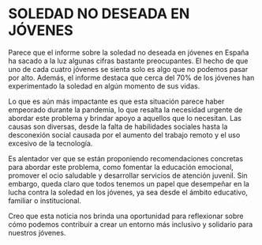 # SOLEDAD NO DESEADA EN JÓVENES

Parece que el informe sobre la soledad no deseada en jóvenes en España ha sacado a la luz algunas cifras bastante preocupantes. El hecho de que uno de cada cuatro jóvenes se sienta solo es algo que no podemos pasar por alto. Además, el informe destaca que cerca del 70% de los jóvenes han experimentado la soledad en algún momento de sus vidas.

Lo que es aún más impactante es que esta situación parece haber empeorado durante la pandemia, lo que resalta la necesidad urgente de abordar este problema y brindar apoyo a aquellos que lo necesitan. Las causas son diversas, desde la falta de habilidades sociales hasta la desconexión social causada por el aumento del trabajo remoto y el uso excesivo de la tecnología.

Es alentador ver que se están proponiendo recomendaciones concretas para abordar este problema, como fomentar la educación emocional, promover el ocio saludable y desarrollar servicios de atención juvenil. Sin embargo, queda claro que todos tenemos un papel que desempeñar en la lucha contra la soledad en los jóvenes, ya sea desde el ámbito educativo, familiar o institucional.

Creo que esta noticia nos brinda una oportunidad para reflexionar sobre cómo podemos contribuir a crear un entorno más inclusivo y solidario para nuestros jóvenes.
